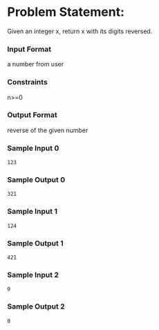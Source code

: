 # Problem Statement:

Given an integer x, return x with its digits reversed.

### Input Format

a number from user

### Constraints

n>=0

### Output Format

reverse of the given number

### Sample Input 0
```
123
```
### Sample Output 0
```
321
```
### Sample Input 1
```
124
```
### Sample Output 1
```
421
```
### Sample Input 2
```
0
```
### Sample Output 2
```
0
```
